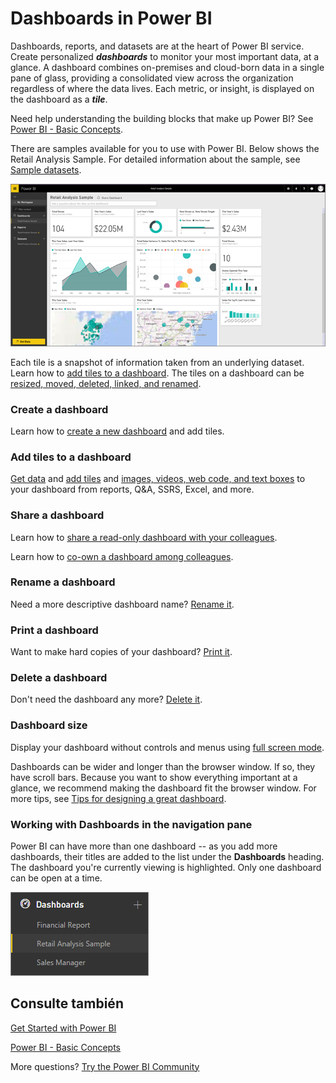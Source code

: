<properties
   pageTitle="Dashboards in Power BI"
   description="Dashboards in Power BI"
   services="powerbi"
   documentationCenter=""
   authors="mihart"
   manager="mblythe"
   backup=""
   editor=""
   tags=""
   qualityFocus="monitoring"
   qualityDate="03/15/2016"/>

<tags
   ms.service="powerbi"
   ms.devlang="NA"
   ms.topic="article"
   ms.tgt_pltfrm="NA"
   ms.workload="powerbi"
   ms.date="10/07/2016"
   ms.author="mihart"/>

# Dashboards in Power BI

Dashboards, reports, and datasets are at the heart of Power BI service. Create personalized <bpt id="p1">***</bpt>dashboards<ept id="p1">***</ept> to monitor your most important data, at a glance.  A dashboard combines on-premises and cloud-born data in a single pane of glass, providing a consolidated view across the organization regardless of where the data lives. Each metric, or insight, is displayed on the dashboard as a <bpt id="p1">***</bpt>tile<ept id="p1">***</ept>. 

Need help understanding the building blocks that make up Power BI?  See <bpt id="p1">[</bpt>Power BI - Basic Concepts<ept id="p1">](powerbi-service-basic-concepts.md)</ept>.

There are samples available for you to use with Power BI. Below shows the Retail Analysis Sample. For detailed information about the sample, see <bpt id="p1">[</bpt>Sample datasets<ept id="p1">](powerbi-sample-datasets.md)</ept>.

![](media/powerbi-service-dashboards/dashboard.png)

Each tile is a snapshot of information taken from an underlying dataset.  Learn how to <bpt id="p1">[</bpt>add tiles to a dashboard<ept id="p1">](powerbi-service-dashboard-tiles.md)</ept>. The tiles on a dashboard can be <bpt id="p1">[</bpt>resized, moved, deleted, linked, and renamed<ept id="p1">](powerbi-service-edit-a-tile-in-a-dashboard.md)</ept>. 


### Create a dashboard

Learn how to <bpt id="p1">[</bpt>create a new dashboard<ept id="p1">](powerbi-service-create-a-dashboard.md)</ept> and add tiles.

### Add tiles to a dashboard

<bpt id="p1">[</bpt>Get data<ept id="p1">](powerbi-service-get-data.md)</ept> and <bpt id="p2">[</bpt>add tiles<ept id="p2">](powerbi-service-dashboard-tiles.md)</ept> and <bpt id="p3">[</bpt>images, videos, web code, and text boxes<ept id="p3">](powerbi-service-add-a-widget-to-a-dashboard.md)</ept> to your dashboard from reports, Q&amp;A, SSRS, Excel, and more.

### Share a dashboard

Learn how to <bpt id="p1">[</bpt>share a read-only dashboard with your colleagues<ept id="p1">](powerbi-service-share-unshare-dashboard.md)</ept>.

Learn how to <bpt id="p1">[</bpt>co-own a dashboard among colleagues<ept id="p1">](powerbi-service-organizational-content-packs-introduction.md)</ept>.

### Rename a dashboard

Need a more descriptive dashboard name?  <bpt id="p1">[</bpt>Rename it<ept id="p1">](powerbi-service-rename-a-dashboard.md)</ept>.

### Print a dashboard

Want to make hard copies of your dashboard?  <bpt id="p1">[</bpt>Print it<ept id="p1">](powerbi-service-print.md)</ept>.

### Delete a dashboard

Don't need the dashboard any more?  <bpt id="p1">[</bpt>Delete it<ept id="p1">](powerbi-service-delete-or-remove-a-dashboard.md)</ept>.

### Dashboard size

Display your dashboard without controls and menus using <bpt id="p1">[</bpt>full screen mode<ept id="p1">](powerbi-service-dash-and-reports-fullscreen.md)</ept>.

Dashboards can be wider and longer than the browser window. If so, they have scroll bars. Because you want to show everything important at a glance, we recommend making the dashboard fit the browser window. For more tips, see <bpt id="p1">[</bpt>Tips for designing a great dashboard<ept id="p1">](powerbi-service-tips-for-designing-a-great-dashboard.md)</ept>.

### Working with Dashboards in the navigation pane

Power BI can have more than one dashboard -- as you add more dashboards, their titles are added to the list under the <bpt id="p1">**</bpt>Dashboards<ept id="p1">**</ept> heading.  The dashboard you're currently viewing is highlighted. Only one dashboard can be open at a time.

![](media/powerbi-service-dashboards/dashboardpanepiece.png)

## Consulte también

[Get Started with Power BI](powerbi-service-get-started.md)

[Power BI - Basic Concepts](powerbi-service-basic-concepts.md)

More questions? [Try the Power BI Community](http://community.powerbi.com/)
